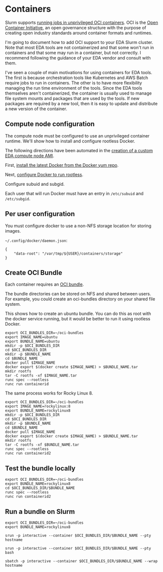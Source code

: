 # Containers

Slurm supports [running jobs in unprivileged OCI containers](https://slurm.schedmd.com/containers.html).
OCI is the [Open Container Initiative](https://opencontainers.org/), an open governance structure with the purpose of creating open industry standards around container formats and runtimes.

I'm going to document how to add OCI support to your EDA Slurm cluster.
Note that most EDA tools are not containerized and that some won't run in containers and that some may run in a container, but not correctly.
I recommend following the guidance of your EDA vendor and consult with them.

I've seen a couple of main motivations for using containers for EDA tools.
The first is because orchestration tools like Kubernetes and AWS Batch require jobs to run in containers.
The other is to have more flexibility managing the run time environment of the tools.
Since the EDA tools themselves aren't containerized, the container is usually used to manage file system mounts and packages that are used by the tools.
If new packages are required by a new tool, then it is easy to update and distribute a new version of the container.

## Compute node configuration

The compute node must be configured to use an unprivileged container runtime.
We'll show how to install and configure rootless Docker.

The following directions have been automated in the [creation of a custom EDA compute node AMI](custom-amis.md).

First, [install the latest Docker from the Docker yum repo](https://docs.docker.com/engine/install/rhel/).

Next, [configure Docker to run rootless](https://docs.docker.com/engine/security/rootless/).

Configure subuid and subgid.

Each user that will run Docker must have an entry in `/etc/subuid` and `/etc/subgid`.

## Per user configuration

You must configure docker to use a non-NFS storage location for storing images.

`~/.config/docker/daemon.json`:

```
{
    "data-root": "/var/tmp/${USER}/containers/storage"
}
```

## Create OCI Bundle

Each container requires an [OCI bundle](https://slurm.schedmd.com/containers.html#bundle).

The bundle directories can be stored on NFS and shared between users.
For example, you could create an oci-bundles directory on your shared file system.

This shows how to create an ubuntu bundle.
You can do this as root with the docker service running, but it would be better to run
it using rootless Docker.

```
export OCI_BUNDLES_DIR=~/oci-bundles
export IMAGE_NAME=ubuntu
export BUNDLE_NAME=ubuntu
mkdir -p $OCI_BUNDLES_DIR
cd $OCI_BUNDLES_DIR
mkdir -p $BUNDLE_NAME
cd $BUNDLE_NAME
docker pull $IMAGE_NAME
docker export $(docker create $IMAGE_NAME) > $BUNDLE_NAME.tar
mkdir rootfs
tar -C rootfs -xf $IMAGE_NAME.tar
runc spec --rootless
runc run containerid
```

The same process works for Rocky Linux 8.

```
export OCI_BUNDLES_DIR=~/oci-bundles
export IMAGE_NAME=rockylinux:8
export BUNDLE_NAME=rockylinux8
mkdir -p $OCI_BUNDLES_DIR
cd $OCI_BUNDLES_DIR
mkdir -p $BUNDLE_NAME
cd $BUNDLE_NAME
docker pull $IMAGE_NAME
docker export $(docker create $IMAGE_NAME) > $BUNDLE_NAME.tar
mkdir rootfs
tar -C rootfs -xf $BUNDLE_NAME.tar
runc spec --rootless
runc run containerid2
```

## Test the bundle locally

```
export OCI_BUNDLES_DIR=~/oci-bundles
export BUNDLE_NAME=rockylinux8
cd $OCI_BUNDLES_DIR/$BUNDLE_NAME
runc spec --rootless
runc run containerid2
```

## Run a bundle on Slurm

```
export OCI_BUNDLES_DIR=~/oci-bundles
export BUNDLE_NAME=rockylinux8

srun -p interactive --container $OCI_BUNDLES_DIR/$BUNDLE_NAME --pty hostname

srun -p interactive --container $OCI_BUNDLES_DIR/$BUNDLE_NAME --pty bash

sbatch -p interactive --container $OCI_BUNDLES_DIR/$BUNDLE_NAME --wrap hostname
```
